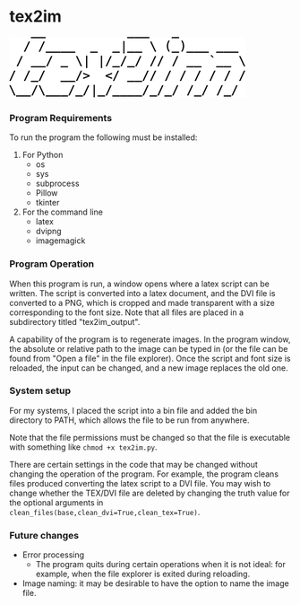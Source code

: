 # tex2im

![Logo](logo.png)

### Program Requirements

To run the program the following must be installed:
1. For Python
    * os
    * sys
    * subprocess
    * Pillow
    * tkinter
2. For the command line
    * latex
    * dvipng
    * imagemagick

### Program Operation

When this program is run, a window opens where a latex script can be written. The script is converted into a latex document, and the DVI file is converted to a PNG, which is cropped and made transparent with a size corresponding to the font size. Note that all files are placed in a subdirectory titled "tex2im\_output".

A capability of the program is to regenerate images. In the program window, the absolute or relative path to the image can be typed in (or the file can be found from "Open a file" in the file explorer). Once the script and font size is reloaded, the input can be changed, and a new image replaces the old one.  

### System setup

For my systems, I placed the script into a bin file and added the bin directory to PATH, which allows the file to be run from anywhere.

Note that the file permissions must be changed so that the file is executable with something like `chmod +x tex2im.py`.

There are certain settings in the code that may be changed without changing the operation of the program. For example, the program cleans files produced converting the latex script to a DVI file. You may wish to change whether the TEX/DVI file are deleted by changing the truth value for the optional arguments in `clean_files(base,clean_dvi=True,clean_tex=True)`.

### Future changes

* Error processing
    * The program quits during certain operations when it is not ideal: for example, when the file explorer is exited during reloading.
* Image naming: it may be desirable to have the option to name the image file.
